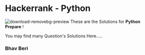 # Hackerrank - Python
![download-removebg-preview](https://user-images.githubusercontent.com/72300414/140096407-5d2adbab-881a-4a29-925a-e9d2bb749ac1.png)
These are the Solutions for **Python Prepare** !


You may find many Question's Solutions Here.....

### Bhav Beri
